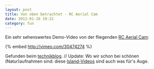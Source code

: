 ```yaml
---
layout: post
title: Von oben betrachtet - RC Aerial Cam
date: 2012-01-16 19:22
category: fun
---
```

Ein sehr sehenswertes Demo-Video von der fliegenden [RC Aerial Cam](http://www.rcaerialcam.com/Aerial_Video.html):

{% embed http://vimeo.com/30474274 %}

Gefunden beim [technikblog](http://www.technikblog.ch/2011/11/geniale-luftaufnahmen-mit-rc-aerial-cam/#comments). // Update: Wo wir schon bei schönen (Natur)aufnahmen sind: diese [Island-Videos](http://www.dertagundich.de/shutter-island-von-team-nine/) sind auch was für's Auge. 
